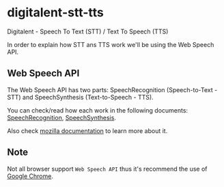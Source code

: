 # digitalent-stt-tts
Digitalent - Speech To Text (STT) / Text To Speech (TTS)

In order to explain how STT ans TTS work we'll be using the Web Speech API.

## Web Speech API
The Web Speech API has two parts: SpeechRecognition (Speech-to-Text - STT) and SpeechSynthesis (Text-to-Speech - TTS).

You can check/read how each work in the following documents: [SpeechRecognition](./STT/README.md), [SpeechSynthesis](./TTS/README.md).

Also check [mozilla documentation](https://developer.mozilla.org/en-US/docs/Web/API/Web_Speech_API) to learn more about it.

## Note
Not all browser support `Web Speech API` thus it's recommend the use of [Google Chrome](https://www.google.com/chrome/browser/desktop/index.html).